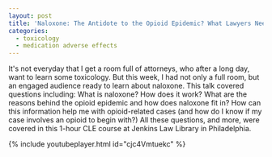 ```yaml
---
layout: post
title: 'Naloxone: The Antidote to the Opioid Epidemic? What Lawyers Need to Know'
categories:
  - toxicology
  - medication adverse effects
---
```



It's not everyday that I get a room full of attorneys, who after a long day, want to learn some toxicology. But this week, I had not only a full room, but an engaged audience ready to learn about naloxone. This talk covered questions including: What is naloxone? How does it work? What are the reasons behind the opioid epidemic and how does naloxone fit in? How can this information help me with opioid-related cases (and how do I know if my case involves an opioid to begin with?) All these questions, and more, were covered in this 1-hour CLE course at Jenkins Law Library in Philadelphia.

{% include youtubeplayer.html id="cjc4Vmtuekc" %}

&nbsp;